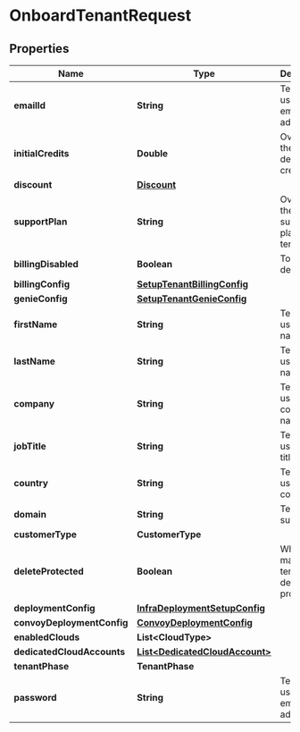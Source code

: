 

# OnboardTenantRequest


## Properties

Name | Type | Description | Notes
------------ | ------------- | ------------- | -------------
**emailId** | **String** | Tenant user&#39;s email address | 
**initialCredits** | **Double** | Override the initial default credits |  [optional]
**discount** | [**Discount**](Discount.md) |  |  [optional]
**supportPlan** | **String** | Override the default support plan for the tenant |  [optional]
**billingDisabled** | **Boolean** | To be deprecated |  [optional]
**billingConfig** | [**SetupTenantBillingConfig**](SetupTenantBillingConfig.md) |  |  [optional]
**genieConfig** | [**SetupTenantGenieConfig**](SetupTenantGenieConfig.md) |  |  [optional]
**firstName** | **String** | Tenant user&#39;s first name | 
**lastName** | **String** | Tenant user&#39;s last name | 
**company** | **String** | Tenant user&#39;s company name |  [optional]
**jobTitle** | **String** | Tenant user&#39;s job title |  [optional]
**country** | **String** | Tenant user&#39;s country |  [optional]
**domain** | **String** | Tenant&#39;s sub domain |  [optional]
**customerType** | **CustomerType** |  |  [optional]
**deleteProtected** | **Boolean** | Whether to make the tenant delete protected |  [optional]
**deploymentConfig** | [**InfraDeploymentSetupConfig**](InfraDeploymentSetupConfig.md) |  | 
**convoyDeploymentConfig** | [**ConvoyDeploymentConfig**](ConvoyDeploymentConfig.md) |  |  [optional]
**enabledClouds** | **List&lt;CloudType&gt;** |  | 
**dedicatedCloudAccounts** | [**List&lt;DedicatedCloudAccount&gt;**](DedicatedCloudAccount.md) |  |  [optional]
**tenantPhase** | **TenantPhase** |  |  [optional]
**password** | **String** | Tenant user&#39;s email address | 



